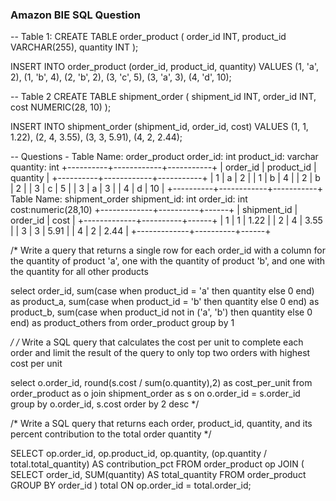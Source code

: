 ### Amazon BIE SQL Question
-- Table 1:
CREATE TABLE order_product (
    order_id INT,
    product_id VARCHAR(255),
    quantity INT
);

INSERT INTO order_product (order_id, product_id, quantity) VALUES
(1, 'a', 2),
(1, 'b', 4),
(2, 'b', 2),
(3, 'c', 5),
(3, 'a', 3),
(4, 'd', 10);

-- Table 2
CREATE TABLE shipment_order (
    shipment_id INT,
    order_id INT,
    cost NUMERIC(28, 10)
);

INSERT INTO shipment_order (shipment_id, order_id, cost) VALUES
(1, 1, 1.22),
(2, 4, 3.55),
(3, 3, 5.91),
(4, 2, 2.44);

-- Questions -
Table Name: order_product
order_id: int
product_id: varchar
quantity: int
+----------+------------+-----------+
| order_id | product_id | quantity |
+----------+------------+-----------+
| 1 | a | 2 |
| 1 | b | 4 |
| 2 | b | 2 |
| 3 | c | 5 |
| 3 | a | 3 |
| 4 | d | 10 |
+----------+------------+-----------+
Table Name: shipment_order
shipment_id: int
order_id: int
cost:numeric(28,10)
+-------------+----------+------+
| shipment_id | order_id | cost |
+-------------+----------+------+
| 1 | 1 | 1.22 |
| 2 | 4 | 3.55 |
| 3 | 3 | 5.91 |
| 4 | 2 | 2.44 |
+-------------+----------+------+

/*
Write a query that returns a single row for each order_id with a column for the quantity of product 'a', one with the quantity of product 'b', and one with the quantity for all other products

select
order_id,
sum(case when product_id = 'a'  then quantity else 0 end) as product_a,
sum(case when product_id = 'b' then quantity else 0 end) as product_b,
sum(case when product_id not in ('a', 'b') then quantity else 0 end) as product_others
from order_product
group by 1

*/
/*
Write a SQL query that calculates the cost per unit to complete each order and limit the result of the query to only top two orders with highest cost per unit


select
o.order_id,
round(s.cost / sum(o.quantity),2) as cost_per_unit
from order_product as o
join shipment_order as s on o.order_id = s.order_id
group by o.order_id, s.cost
order by 2 desc
*/

/*
Write a SQL query that returns each order, product_id, quantity, and its percent contribution to the total order quantity
*/

SELECT
    op.order_id,
    op.product_id,
    op.quantity,
    (op.quantity / total.total_quantity) AS contribution_pct
FROM order_product op
JOIN (
    SELECT
        order_id,
        SUM(quantity) AS total_quantity
    FROM
        order_product
    GROUP BY
        order_id
) total ON op.order_id = total.order_id;
